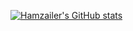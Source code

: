 [![Hamzailer's GitHub stats](https://github-readme-stats.vercel.app/api?username=Hamzailer)](https://github.com/anuraghazra/github-readme-stats)
